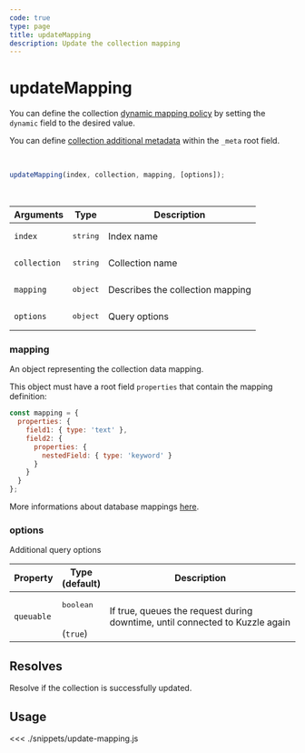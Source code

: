 ```yaml
---
code: true
type: page
title: updateMapping
description: Update the collection mapping
---
```


# updateMapping

<SinceBadge version="1.7.1" />

You can define the collection [dynamic mapping policy](/core/1/guides/essentials/database-mappings#dynamic-mapping-policy) by setting the `dynamic` field to the desired value.

You can define [collection additional metadata](/core/1/guides/essentials/database-mappings#collection-metadata) within the `_meta` root field.

<br/>

```js
updateMapping(index, collection, mapping, [options]);
```

<br/>

| Arguments    | Type              | Description                                                                                                                                                                   |
| ------------ | ----------------- | ----------------------------------------------------------------------------------------------------------------------------------------------------------------------------- |
| `index`      | <pre>string</pre> | Index name                                                                                                                                                                    |
| `collection` | <pre>string</pre> | Collection name                                                                                                                                                               |
| `mapping`    | <pre>object</pre> | Describes the collection mapping  |
| `options`    | <pre>object</pre> | Query options                                                                                                                                                                 |

### mapping

An object representing the collection data mapping.

This object must have a root field `properties` that contain the mapping definition:

```js
const mapping = {
  properties: {
    field1: { type: 'text' },
    field2: {
      properties: {
        nestedField: { type: 'keyword' }
      }
    }
  }
};
```

More informations about database mappings [here](/core/1/guides/essentials/database-mappings).

### options

Additional query options

| Property   | Type<br/>(default)              | Description                                                                  |
| ---------- | ------------------------------- | ---------------------------------------------------------------------------- |
| `queuable` | <pre>boolean</pre><br/>(`true`) | If true, queues the request during downtime, until connected to Kuzzle again |

## Resolves

Resolve if the collection is successfully updated.

## Usage

<<< ./snippets/update-mapping.js
